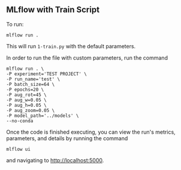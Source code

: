 ## MLflow with Train Script

To run:

```
mlflow run .
```

This will run `1-train.py` with the default parameters.

In order to run the file with custom parameters, run the command

```
mlflow run . \
-P experiment='TEST PROJECT' \
-P run_name='test' \
-P batch_size=64 \
-P epochs=20 \
-P aug_rot=45 \
-P aug_w=0.05 \
-P aug_h=0.05 \
-P aug_zoom=0.05 \
-P model_path='../models' \
--no-conda
```

Once the code is finished executing, you can view the run's metrics, parameters, and details by running the command

```
mlflow ui
```

and navigating to [http://localhost:5000](http://localhost:5000).


